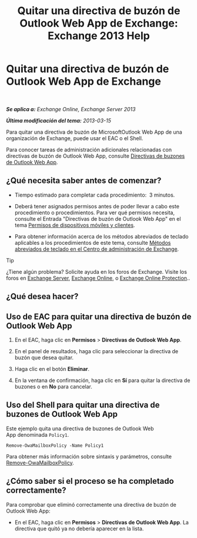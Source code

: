 ﻿---
title: 'Quitar una directiva de buzón de Outlook Web App de Exchange: Exchange 2013 Help'
TOCTitle: Quitar una directiva de buzón de Outlook Web App de Exchange
ms:assetid: edab7bac-b62c-4b82-8f21-dcac77cf0e8f
ms:mtpsurl: https://technet.microsoft.com/es-es/library/Dd351239(v=EXCHG.150)
ms:contentKeyID: 49896000
ms.date: 04/23/2018
mtps_version: v=EXCHG.150
ms.translationtype: HT
---

# Quitar una directiva de buzón de Outlook Web App de Exchange

 

_**Se aplica a:** Exchange Online, Exchange Server 2013_

_**Última modificación del tema:** 2013-03-15_

Para quitar una directiva de buzón de MicrosoftOutlook Web App de una organización de Exchange, puede usar el EAC o el Shell.

Para conocer tareas de administración adicionales relacionadas con directivas de buzón de Outlook Web App, consulte [Directivas de buzones de Outlook Web App](outlook-web-app-mailbox-policies-exchange-2013-help.md).

## ¿Qué necesita saber antes de comenzar?

  - Tiempo estimado para completar cada procedimiento:  3 minutos.

  - Deberá tener asignados permisos antes de poder llevar a cabo este procedimiento o procedimientos. Para ver qué permisos necesita, consulte el Entrada "Directivas de buzón de Outlook Web App" en el tema [Permisos de dispositivos móviles y clientes](clients-and-mobile-devices-permissions-exchange-2013-help.md).

  - Para obtener información acerca de los métodos abreviados de teclado aplicables a los procedimientos de este tema, consulte [Métodos abreviados de teclado en el Centro de administración de Exchange](keyboard-shortcuts-in-the-exchange-admin-center-exchange-online-protection-help.md).


> [!TIP]
> ¿Tiene algún problema? Solicite ayuda en los foros de Exchange. Visite los foros en <A href="https://go.microsoft.com/fwlink/p/?linkid=60612">Exchange Server</A>, <A href="https://go.microsoft.com/fwlink/p/?linkid=267542">Exchange Online</A>, o <A href="https://go.microsoft.com/fwlink/p/?linkid=285351">Exchange Online Protection</A>..



## ¿Qué desea hacer?

## Uso de EAC para quitar una directiva de buzón de Outlook Web App

1.  En el EAC, haga clic en **Permisos** \> **Directivas de Outlook Web App**.

2.  En el panel de resultados, haga clic para seleccionar la directiva de buzón que desea quitar.

3.  Haga clic en el botón **Eliminar**.

4.  En la ventana de confirmación, haga clic en **Sí** para quitar la directiva de buzones o en **No** para cancelar.

## Uso del Shell para quitar una directiva de buzones de Outlook Web App

Este ejemplo quita una directiva de buzones de Outlook Web App denominada `Policy1`.

    Remove-OwaMailboxPolicy -Name Policy1 

Para obtener más información sobre sintaxis y parámetros, consulte [Remove-OwaMailboxPolicy](https://technet.microsoft.com/es-es/library/dd298103\(v=exchg.150\)).

## ¿Cómo saber si el proceso se ha completado correctamente?

Para comprobar que eliminó correctamente una directiva de buzón de Outlook Web App:

  - En el EAC, haga clic en **Permisos** \> **Directivas de Outlook Web App**. La directiva que quitó ya no debería aparecer en la lista.

